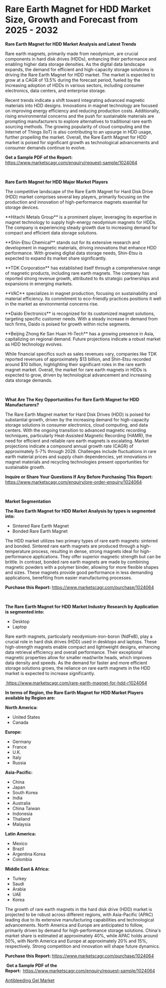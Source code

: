 <p><h1>Rare Earth Magnet for HDD Market Size, Growth and Forecast from 2025 - 2032</h1></p><p><strong>Rare Earth Magnet for HDD Market Analysis and Latest Trends</strong></p>
<p><p>Rare earth magnets, primarily made from neodymium, are crucial components in hard disk drives (HDDs), enhancing their performance and enabling higher data storage densities. As the digital data landscape expands, the demand for efficient and high-capacity storage solutions is driving the Rare Earth Magnet for HDD market. The market is expected to grow at a CAGR of 13.5% during the forecast period, fueled by the increasing adoption of HDDs in various sectors, including consumer electronics, data centers, and enterprise storage.</p><p>Recent trends indicate a shift toward integrating advanced magnetic materials into HDD designs. Innovations in magnet technology are focused on improving energy efficiency and reducing production costs. Additionally, rising environmental concerns and the push for sustainable materials are prompting manufacturers to explore alternatives to traditional rare earth sourcing methods. The growing popularity of cloud computing and the Internet of Things (IoT) is also contributing to an upsurge in HDD usage, further propelling the market. Overall, the Rare Earth Magnet for HDD market is poised for significant growth as technological advancements and consumer demands continue to evolve.</p></p>
<p><strong>Get a Sample PDF of the Report:&nbsp;</strong> <a href="https://www.marketscagr.com/enquiry/request-sample/1024064?utm_campaign=2944&utm_medium=2&utm_source=Github&utm_content=ia&utm_term=07032025&utm_id=rare-earth-magnet-for-hdd">https://www.marketscagr.com/enquiry/request-sample/1024064</a></p>
<p>&nbsp;</p>
<p><strong>Rare Earth Magnet for HDD Major Market Players</strong></p>
<p><p>The competitive landscape of the Rare Earth Magnet for Hard Disk Drive (HDD) market comprises several key players, primarily focusing on the production and innovation of high-performance magnets essential for storage devices.</p><p>**Hitachi Metals Group** is a prominent player, leveraging its expertise in magnet technology to supply high-energy neodymium magnets for HDDs. The company is experiencing steady growth due to increasing demand for compact and efficient data storage solutions.</p><p>**Shin-Etsu Chemical** stands out for its extensive research and development in magnetic materials, driving innovations that enhance HDD performance. With growing digital data storage needs, Shin-Etsu is expected to expand its market share significantly.</p><p>**TDK Corporation** has established itself through a comprehensive range of magnetic products, including rare earth magnets. The company has reported strong revenue growth, attributed to its strategic partnerships and expansions in emerging markets.</p><p>**VAC** specializes in magnet production, focusing on sustainability and material efficiency. Its commitment to eco-friendly practices positions it well in the market as environmental concerns rise.</p><p>**Daido Electronics** is recognized for its customized magnet solutions, targeting specific customer needs. With a steady increase in demand from tech firms, Daido is poised for growth within niche segments.</p><p>**Beijing Zhong Ke San Huan Hi-Tech** has a growing presence in Asia, capitalizing on regional demand. Future projections indicate a robust market as HDD technology evolves.</p><p>While financial specifics such as sales revenues vary, companies like TDK reported revenues of approximately $13 billion, and Shin-Etsu recorded around $10 billion, highlighting their significant roles in the rare earth magnet market. Overall, the market for rare earth magnets in HDDs is expected to grow, driven by technological advancement and increasing data storage demands.</p></p>
<p>&nbsp;</p>
<p><strong>What Are The Key Opportunities For Rare Earth Magnet for HDD Manufacturers?</strong></p>
<p><p>The Rare Earth Magnet market for Hard Disk Drives (HDD) is poised for substantial growth, driven by the increasing demand for high-capacity storage solutions in consumer electronics, cloud computing, and data centers. With the ongoing transition to advanced magnetic recording techniques, particularly Heat-Assisted Magnetic Recording (HAMR), the need for efficient and reliable rare earth magnets is escalating. Market projections indicate a compound annual growth rate (CAGR) of approximately 5-7% through 2028. Challenges include fluctuations in rare earth material prices and supply chain dependencies, yet innovations in magnet materials and recycling technologies present opportunities for sustainable growth.</p></p>
<p><strong>Inquire or Share Your Questions If Any Before Purchasing This Report:</strong> <a href="https://www.marketscagr.com/enquiry/pre-order-enquiry/1024064?utm_campaign=2944&utm_medium=2&utm_source=Github&utm_content=ia&utm_term=07032025&utm_id=rare-earth-magnet-for-hdd">https://www.marketscagr.com/enquiry/pre-order-enquiry/1024064</a></p>
<p>&nbsp;</p>
<p><strong>Market Segmentation</strong></p>
<p><strong>The Rare Earth Magnet for HDD Market Analysis by types is segmented into:</strong></p>
<p><ul><li>Sintered Rare Earth Magnet</li><li>Bonded Rare Earth Magnet</li></ul></p>
<p><p>The HDD market utilizes two primary types of rare earth magnets: sintered and bonded. Sintered rare earth magnets are produced through a high-temperature process, resulting in dense, strong magnets ideal for high-performance applications. They offer superior magnetic strength but can be brittle. In contrast, bonded rare earth magnets are made by combining magnetic powders with a polymer binder, allowing for more flexible shapes and sizes. These magnets provide good performance in less demanding applications, benefiting from easier manufacturing processes.</p></p>
<p><strong>Purchase this Report:&nbsp;</strong><a href="https://www.marketscagr.com/purchase/1024064?utm_campaign=2944&utm_medium=2&utm_source=Github&utm_content=ia&utm_term=07032025&utm_id=rare-earth-magnet-for-hdd">https://www.marketscagr.com/purchase/1024064</a></p>
<p>&nbsp;</p>
<p><strong>The Rare Earth Magnet for HDD Market Industry Research by Application is segmented into:</strong></p>
<p><ul><li>Desktop</li><li>Laptop</li></ul></p>
<p><p>Rare earth magnets, particularly neodymium-iron-boron (NdFeB), play a crucial role in hard disk drives (HDD) used in desktops and laptops. These high-strength magnets enable compact and lightweight designs, enhancing data retrieval efficiency and overall performance. Their exceptional magnetic properties allow for smaller read/write heads, which improves data density and speeds. As the demand for faster and more efficient storage solutions grows, the reliance on rare earth magnets in the HDD market is expected to increase significantly.</p></p>
<p><a href="https://www.marketscagr.com/rare-earth-magnet-for-hdd-r1024064?utm_campaign=2944&utm_medium=2&utm_source=Github&utm_content=ia&utm_term=07032025&utm_id=rare-earth-magnet-for-hdd">&nbsp;https://www.marketscagr.com/rare-earth-magnet-for-hdd-r1024064</a></p>
<p><strong>In terms of Region, the Rare Earth Magnet for HDD Market Players available by Region are:</strong></p>
<p>
    <p> <strong> North America: </strong>
        <ul>
            <li>United States</li>
            <li>Canada</li>
        </ul>
        </p> 
    <p> <strong> Europe: </strong>
        <ul>
            <li>Germany</li>
            <li>France</li>
            <li>U.K.</li>
            <li>Italy</li>
            <li>Russia</li>
        </ul>
        </p> 
    <p> <strong> Asia-Pacific: </strong>
        <ul>
            <li>China</li>
            <li>Japan</li>
            <li>South Korea</li>
            <li>India</li>
            <li>Australia</li>
            <li>China Taiwan</li>
            <li>Indonesia</li>
            <li>Thailand</li>
            <li>Malaysia</li>
        </ul>
        </p> 
    <p> <strong> Latin America: </strong>
        <ul>
            <li>Mexico</li>
            <li>Brazil</li>
            <li>Argentina Korea</li>
            <li>Colombia</li>
        </ul>
        </p> 
    <p> <strong> Middle East & Africa: </strong>
        <ul>
            <li>Turkey</li>
            <li>Saudi</li>
            <li>Arabia</li>
            <li>UAE</li>
            <li>Korea</li>
        </ul>
    </p>
    </p>
<p><p>The growth of rare earth magnets in the hard disk drive (HDD) market is projected to be robust across different regions, with Asia-Pacific (APAC) leading due to its extensive manufacturing capabilities and technological advancements. North America and Europe are anticipated to follow, primarily driven by demand for high-performance storage solutions. China's market share is estimated at approximately 40%, while APAC holds around 50%, with North America and Europe at approximately 20% and 15%, respectively. Strong competition and innovation will shape future dynamics.</p></p>
<p><strong>Purchase this Report: </strong><a href="https://www.marketscagr.com/purchase/1024064?utm_campaign=2944&utm_medium=2&utm_source=Github&utm_content=ia&utm_term=07032025&utm_id=rare-earth-magnet-for-hdd">https://www.marketscagr.com/purchase/1024064</a></p>
<p>&nbsp;<strong>Get a Sample PDF of the Report:&nbsp;&nbsp;</strong><a href="https://www.marketscagr.com/enquiry/request-sample/1024064?utm_campaign=2944&utm_medium=2&utm_source=Github&utm_content=ia&utm_term=07032025&utm_id=rare-earth-magnet-for-hdd">https://www.marketscagr.com/enquiry/request-sample/1024064</a></p>
<p><strong></strong></p>
<p><p><a href="https://github.com/ngozudapshi/Market-Research-Report-List-1/blob/main/antibleeding-gel-market.md?utm_campaign=2944&utm_medium=2&utm_source=Github&utm_content=ia&utm_term=07032025&utm_id=rare-earth-magnet-for-hdd">Antibleeding Gel Market</a></p></p>